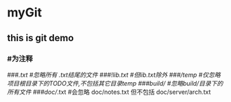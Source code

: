 # myGit
## this is git demo
### #为注释
###*.txt #忽略所有 .txt结尾的文件
###!lib.txt #但lib.txt除外
###/temp #仅忽略项目根目录下的TODO文件,不包括其它目录temp
###build/ #忽略build/目录下的所有文件
###doc/*.txt #会忽略 doc/notes.txt 但不包括 doc/server/arch.txt
